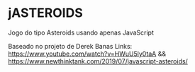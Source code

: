 # jASTEROIDS
 Jogo do tipo Asteroids usando apenas JavaScript
 
 Baseado no projeto de Derek Banas
 Links: 
 https://www.youtube.com/watch?v=HWuU5ly0taA
 &&
 https://www.newthinktank.com/2019/07/javascript-asteroids/
